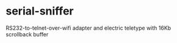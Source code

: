 # serial-sniffer
RS232-to-telnet-over-wifi adapter and electric teletype with 16Kb scrollback buffer 
